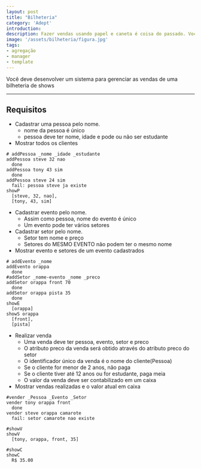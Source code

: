 ```yaml
---
layout: post
title: "Bilheteria"
category: 'Adept'
introduction: 
description: Fazer vendas usando papel e caneta é coisa do passado. Você foi contratado para modernizar a bilheteria do seu bairro e trazer ela pro século XXI
image: '/assets/bilheteria/figura.jpg'
tags:
- agregação
- manager
- template
---
```


Você deve desenvolver um sistema para gerenciar as vendas de uma bilheteria de shows

---

## Requisitos

- Cadastrar uma pessoa pelo nome.
    - nome da pessoa é único
    - pessoa deve ter nome, idade e pode ou não ser estudante
- Mostrar todos os clientes

```
# addPessoa _nome _idade _estudante
addPessoa steve 32 nao
  done
addPessoa tony 43 sim
  done
addPessoa steve 24 sim
  fail: pessoa steve ja existe
showP
  [steve, 32, nao],
  [tony, 43, sim]

```

- Cadastrar evento pelo nome.
    - Assim como pessoa, nome do evento é único
    - Um evento pode ter vários setores
- Cadastrar setor pelo nome.
    - Setor tem nome e preço
    - Setores do MESMO EVENTO não podem ter o mesmo nome
- Mostrar evento e setores de um evento cadastrados

```
# addEvento _nome
addEvento orappa
  done
#addSetor _nome-evento _nome _preco
addSetor orappa front 70
  done
addSetor orappa pista 35
  done
showE
  [orappa]
showS orappa
  [front],
  [pista]

```

- Realizar venda
    - Uma venda deve ter pessoa, evento, setor e preco
    - O atributo preco da venda será obtido através do atributo preco do setor
    - O identificador único da venda é o nome do cliente(Pessoa)
    - Se o cliente for menor de 2 anos, não paga
    - Se o cliente tiver até 12 anos ou for estudante, paga meia
    - O valor da venda deve ser contabilizado em um caixa
- Mostrar vendas realizadas e o valor atual em caixa

```
#vender _Pessoa _Evento _Setor
vender tony orappa front
  done
vender steve orappa camarote
  fail: setor camarote nao existe

#showV
showV
  [tony, orappa, front, 35]

#showC
showC
  R$ 35.00
```
